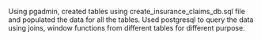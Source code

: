 Using pgadmin, created tables using create_insurance_claims_db.sql file and populated the data for all the tables.
Used postgresql to query the data using joins, window functions from different tables for different purpose.
